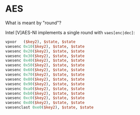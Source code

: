 # AES

What is meant by "round"?

Intel [V]AES-NI implements a single round with `vaes[enc|dec]`:

```perl
vpxor	($key2), $state, $state
vaesenc	0x10($key2), $state, $state
vaesenc	0x20($key2), $state, $state
vaesenc	0x30($key2), $state, $state
vaesenc	0x40($key2), $state, $state
vaesenc	0x50($key2), $state, $state
vaesenc	0x60($key2), $state, $state
vaesenc	0x70($key2), $state, $state
vaesenc	0x80($key2), $state, $state
vaesenc	0x90($key2), $state, $state
vaesenc	0xa0($key2), $state, $state
vaesenc	0xb0($key2), $state, $state
vaesenc	0xc0($key2), $state, $state
vaesenc	0xd0($key2), $state, $state
vaesenclast	0xe0($key2), $state, $state
```

